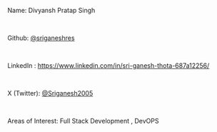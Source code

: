 Name: Divyansh Pratap Singh

<br/>

Github: [@sriganeshres](https://github.com/sriganeshres)

<br/>

LinkedIn : https://www.linkedin.com/in/sri-ganesh-thota-687a12256/

<br/>

X (Twitter): [@Sriganesh2005](https://x.com/Sriganesh2005)

<br/>

Areas of Interest: Full Stack Development , DevOPS
